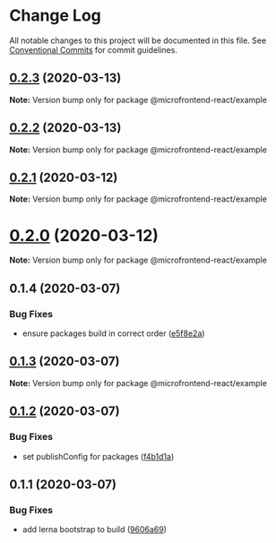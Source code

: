 # Change Log

All notable changes to this project will be documented in this file.
See [Conventional Commits](https://conventionalcommits.org) for commit guidelines.

## [0.2.3](https://github.com/microfrontend-react/microfrontend-react/compare/v0.2.2...v0.2.3) (2020-03-13)

**Note:** Version bump only for package @microfrontend-react/example





## [0.2.2](https://github.com/microfrontend-react/microfrontend-react/compare/v0.2.1...v0.2.2) (2020-03-13)

**Note:** Version bump only for package @microfrontend-react/example





## [0.2.1](https://github.com/microfrontend-react/microfrontend-react/compare/v0.2.0...v0.2.1) (2020-03-12)

**Note:** Version bump only for package @microfrontend-react/example





# [0.2.0](https://github.com/microfrontend-react/microfrontend-react/compare/v0.1.4...v0.2.0) (2020-03-12)

**Note:** Version bump only for package @microfrontend-react/example





## 0.1.4 (2020-03-07)


### Bug Fixes

* ensure packages build in correct order ([e5f8e2a](https://github.com/microfrontend-react/microfrontend-react/commit/e5f8e2a82217ffabcb0ec0a8f48b5dc169602c3d))





## [0.1.3](https://github.com/microfrontend-react/microfrontend-react/compare/v0.1.2...v0.1.3) (2020-03-07)

**Note:** Version bump only for package @microfrontend-react/example





## [0.1.2](https://github.com/microfrontend-react/microfrontend-react/compare/v0.1.1...v0.1.2) (2020-03-07)


### Bug Fixes

* set publishConfig for packages ([f4b1d1a](https://github.com/microfrontend-react/microfrontend-react/commit/f4b1d1afa20d7a659db6ca306239d99fa151bc56))





## 0.1.1 (2020-03-07)


### Bug Fixes

* add lerna bootstrap to build ([9606a69](https://github.com/microfrontend-react/microfrontend-react/commit/9606a691b91e011d2c22fe29e9bf94ea1f98809b))
